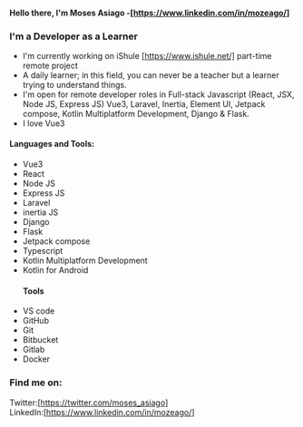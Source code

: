 #### Hello there, I'm Moses Asiago -[https://www.linkedin.com/in/mozeago/]  

### I'm a Developer as a Learner  

- I'm currently working on iShule [https://www.ishule.net/] part-time remote project  
- A daily learner; in this field, you can never be a teacher but a learner trying to understand things.  
- I'm open for remote developer roles in Full-stack Javascript (React, JSX, Node JS, Express JS) Vue3, Laravel, Inertia, Element UI, Jetpack compose, Kotlin Multiplatform Development, Django & Flask.  
- I love Vue3  

#### Languages and Tools:  
- Vue3
- React
- Node JS
- Express JS
- Laravel
- inertia JS
- Django
- Flask
- Jetpack compose
- Typescript
- Kotlin Multiplatform Development
- Kotlin for Android
  ####  Tools
- VS code
- GitHub
- Git
- Bitbucket
- Gitlab
- Docker
  
### Find me on:
Twitter:[https://twitter.com/moses_asiago]  
LinkedIn:[https://www.linkedin.com/in/mozeago/]

